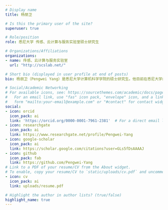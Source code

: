 ```yaml
---
# Display name
title: 杨朋卫

# Is this the primary user of the site?
superuser: true

# Role/position
role: 悉尼大学 传感、云计算与服务实验室硕士研究生

# Organizations/Affiliations
organizations:
- name: 传感、云计算与服务实验室
  url: "http://scslab.net/"

# Short bio (displayed in user profile at end of posts)
bio: 杨朋卫（Pengwei Yang）是悉尼大学计算机科学学院的硕士研究生。他目前在悉尼大学的传感器、云计算和服务实验室从事物联网云计算项目研究。他的研究兴趣包括众包、面向服务计算、深度学习与可信赖机器学习。

# Social/Academic Networking
# For available icons, see: https://sourcethemes.com/academic/docs/page-builder/#icons
#   For an email link, use "fas" icon pack, "envelope" icon, and a link in the
#   form "mailto:your-email@example.com" or "#contact" for contact widget.
social:
- icon: orcid
  icon_pack: ai
  link: 'https://orcid.org/0000-0001-7961-2381'  # For a direct email link, use "mailto:test@example.org".
- icon: researchgate
  icon_pack: ai
  link: https://www.researchgate.net/profile/Pengwei-Yang
- icon: google-scholar
  icon_pack: ai
  link: https://scholar.google.com/citations?user=GLs5fDsAAAAJ
- icon: github
  icon_pack: fab
  link: https://github.com/Pengwei-Yang
# Link to a PDF of your resume/CV from the About widget.
# To enable, copy your resume/CV to `static/uploads/cv.pdf` and uncomment the lines below.
- icon: cv
  icon_pack: ai
  link: uploads/resume.pdf

# Highlight the author in author lists? (true/false)
highlight_name: true
---
```

